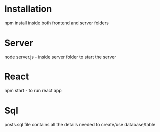 # Installation
npm install inside both frontend and server folders
# Server
node server.js - inside server folder to start the server
# React
npm start - to run react app
# Sql
posts.sql file contains all the details needed to create/use database/table

